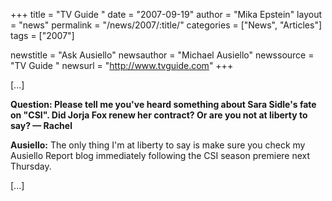 +++
title = "TV Guide "
date = "2007-09-19"
author = "Mika Epstein"
layout = "news"
permalink = "/news/2007/:title/"
categories = ["News", "Articles"]
tags = ["2007"]

newstitle = "Ask Ausiello"
newsauthor = "Michael Ausiello"
newssource = "TV Guide "
newsurl = "http://www.tvguide.com"
+++

[...]

**Question: Please tell me you've heard something about Sara Sidle's fate on "CSI". Did Jorja Fox renew her contract? Or are you not at liberty to say? &#8212; Rachel**

**Ausiello:** The only thing I'm at liberty to say is make sure you check my Ausiello Report blog immediately following the CSI season premiere next Thursday.

[...]